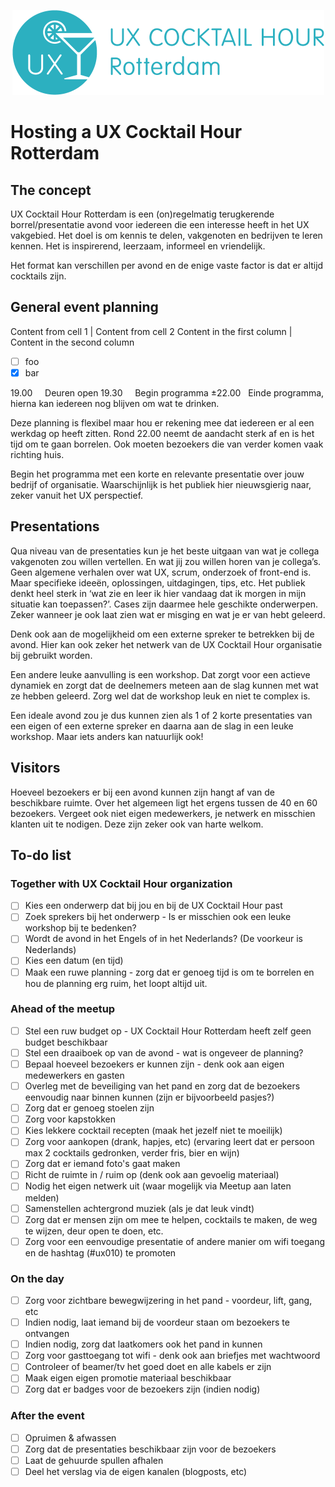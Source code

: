 <p align="center"><img src="/identity/ux_cocktail_hour_logo_text_v02.png" width=499 height=136 alt="UX Cocktail Hour Rotterdam logo"></p>

# Hosting a UX Cocktail Hour Rotterdam

## The concept
UX Cocktail Hour Rotterdam is een (on)regelmatig terugkerende borrel/presentatie avond voor iedereen die een interesse heeft in het UX vakgebied. Het doel is om kennis te delen, vakgenoten en bedrijven te leren kennen. Het is inspirerend, leerzaam, informeel en vriendelijk.

Het format kan verschillen per avond en de enige vaste factor is dat er altijd cocktails zijn.

## General event planning

Content from cell 1 | Content from cell 2
Content in the first column | Content in the second column

- [ ] foo
- [x] bar

19.00         Deuren open
19.30         Begin programma
±22.00     Einde programma, hierna kan iedereen nog blijven om wat te drinken.

Deze planning is flexibel maar hou er rekening mee dat iedereen er al een werkdag op heeft zitten. Rond 22.00 neemt de aandacht sterk af en is het tijd om te gaan borrelen. Ook moeten bezoekers die van verder komen vaak richting huis.

Begin het programma met een korte en relevante presentatie over jouw bedrijf of organisatie. Waarschijnlijk is het publiek hier nieuwsgierig naar, zeker vanuit het UX perspectief.

## Presentations
Qua niveau van de presentaties kun je het beste uitgaan van wat je collega vakgenoten zou willen vertellen. En wat jij zou willen horen van je collega’s. Geen algemene verhalen over wat UX, scrum, onderzoek of front-end is. Maar specifieke ideeën, oplossingen, uitdagingen, tips, etc.
Het publiek denkt heel sterk in ‘wat zie en leer ik hier vandaag dat ik morgen in mijn situatie kan toepassen?’. Cases zijn daarmee hele geschikte onderwerpen. Zeker wanneer je ook laat zien wat er misging en wat je er van hebt geleerd.

Denk ook aan de mogelijkheid om een externe spreker te betrekken bij de avond. Hier kan ook zeker het netwerk van de UX Cocktail Hour organisatie bij gebruikt worden.

Een andere leuke aanvulling is een workshop. Dat zorgt voor een actieve dynamiek en zorgt dat de deelnemers meteen aan de slag kunnen met wat ze hebben geleerd. Zorg wel dat de workshop leuk en niet te complex is.

Een ideale avond zou je dus kunnen zien als 1 of 2 korte presentaties van een eigen of een externe spreker en daarna aan de slag in een leuke workshop. Maar iets anders kan natuurlijk ook!

## Visitors
Hoeveel bezoekers er bij een avond kunnen zijn hangt af van de beschikbare ruimte. Over het algemeen ligt het ergens tussen de 40 en 60 bezoekers. Vergeet ook niet eigen medewerkers, je netwerk en misschien klanten uit te nodigen. Deze zijn zeker ook van harte welkom.

## To-do list

### Together with UX Cocktail Hour organization

- [ ] Kies een onderwerp dat bij jou en bij de UX Cocktail Hour past
- [ ] Zoek sprekers bij het onderwerp - Is er misschien ook een leuke workshop bij te bedenken?
- [ ] Wordt de avond in het Engels of in het Nederlands? (De voorkeur is Nederlands)
- [ ] Kies een datum (en tijd)
- [ ] Maak een ruwe planning - zorg dat er genoeg tijd is om te borrelen en hou de planning erg ruim, het loopt altijd uit.

### Ahead of the meetup

- [ ] Stel een ruw budget op - UX Cocktail Hour Rotterdam heeft zelf geen budget beschikbaar
- [ ] Stel een draaiboek op van de avond - wat is ongeveer de planning?
- [ ] Bepaal hoeveel bezoekers er kunnen zijn - denk ook aan eigen medewerkers en gasten
- [ ] Overleg met de beveiliging van het pand en zorg dat de bezoekers eenvoudig naar binnen kunnen (zijn er bijvoorbeeld pasjes?)
- [ ] Zorg dat er genoeg stoelen zijn
- [ ] Zorg voor kapstokken
- [ ] Kies lekkere cocktail recepten (maak het jezelf niet te moeilijk)
- [ ] Zorg voor aankopen (drank, hapjes, etc) (ervaring leert dat er persoon max 2 cocktails gedronken, verder fris, bier en wijn)
- [ ] Zorg dat er iemand foto's gaat maken
- [ ] Richt de ruimte in / ruim op (denk ook aan gevoelig materiaal)
- [ ] Nodig het eigen netwerk uit (waar mogelijk via Meetup aan laten melden)
- [ ] Samenstellen achtergrond muziek (als je dat leuk vindt)
- [ ] Zorg dat er mensen zijn om mee te helpen, cocktails te maken, de weg te wijzen, deur open te doen, etc.
- [ ] Zorg voor een eenvoudige presentatie of andere manier om wifi toegang en de hashtag (#ux010) te promoten

### On the day

- [ ] Zorg voor zichtbare bewegwijzering in het pand - voordeur, lift, gang, etc
- [ ] Indien nodig, laat iemand bij de voordeur staan om bezoekers te ontvangen
- [ ] Indien nodig, zorg dat laatkomers ook het pand in kunnen
- [ ] Zorg voor gasttoegang tot wifi - denk ook aan briefjes met wachtwoord
- [ ] Controleer of beamer/tv het goed doet en alle kabels er zijn
- [ ] Maak eigen eigen promotie materiaal beschikbaar
- [ ] Zorg dat er badges voor de bezoekers zijn (indien nodig)

### After the event

- [ ] Opruimen & afwassen
- [ ] Zorg dat de presentaties beschikbaar zijn voor de bezoekers
- [ ] Laat de gehuurde spullen afhalen
- [ ] Deel het verslag via de eigen kanalen (blogposts, etc)
